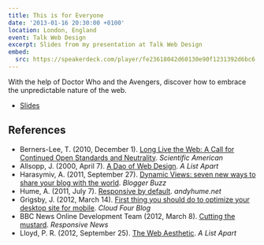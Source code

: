 ```yaml
---
title: This is for Everyone
date: '2013-01-16 20:30:00 +0100'
location: London, England
event: Talk Web Design
excerpt: Slides from my presentation at Talk Web Design
embed:
  src: https://speakerdeck.com/player/fe23618042d60130e90f1231392d6bc6
---
```

With the help of Doctor Who and the Avengers, discover how to embrace the unpredictable nature of the web.

  * [Slides](https://speakerdeck.com/paulrobertlloyd/this-is-for-everyone)

## References

  * Berners-Lee, T. (2010, December 1). [Long Live the Web: A Call for Continued Open Standards and Neutrality](http://www.scientificamerican.com/article/long-live-the-web/). <cite>Scientific American</cite>
  * Allsopp, J. (2000, April 7). [A Dao of Web Design](http://alistapart.com/article/dao). <cite>A List Apart</cite>
  * Harasymiv, A. (2011, September 27). [Dynamic Views: seven new ways to share your blog with the world](http://buzz.blogger.com/2011/09/dynamic-views-seven-new-ways-to-share.html). <cite>Blogger Buzz</cite>
  * Hume, A. (2011, July 7). [Responsive by default](http://blog.andyhume.net/responsive-by-default/). <cite>andyhume.net</cite>
  * Grigsby, J. (2012, March 14). [First thing you should do to optimize your desktop site for mobile](http://blog.cloudfour.com/first-thing-you-should-do-to-optimize-your-desktop-site-for-mobile/). <cite>Cloud Four Blog</cite>
  * BBC News Online Development Team (2012, March 8). [Cutting the mustard](http://responsivenews.co.uk/post/18948466399/cutting-the-mustard). <cite>Responsive News</cite>
  * Lloyd, P. R. (2012, September 25). [The Web Aesthetic](http://alistapart.com/article/the-web-aesthetic). <cite>A List Apart</cite>
